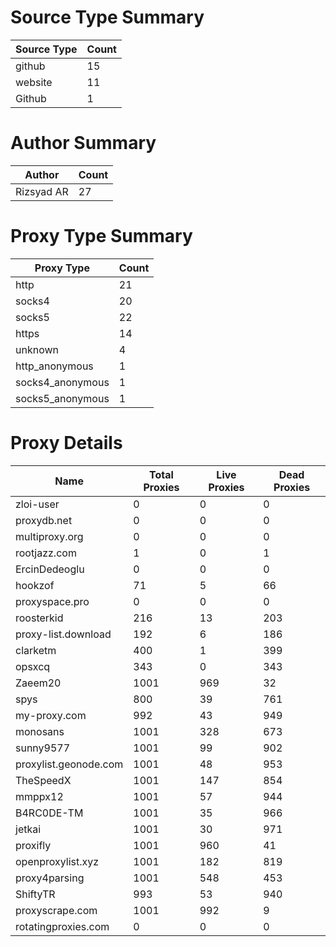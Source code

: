# Source Type Summary

| Source Type | Count |
|-------------|-------|
| github | 15 |
| website | 11 |
| Github | 1 |


# Author Summary

| Author | Count |
|--------|-------|
| Rizsyad AR | 27 |


# Proxy Type Summary

| Proxy Type | Count |
|------------|-------|
| http | 21 |
| socks4 | 20 |
| socks5 | 22 |
| https | 14 |
| unknown | 4 |
| http_anonymous | 1 |
| socks4_anonymous | 1 |
| socks5_anonymous | 1 |


# Proxy Details

| Name | Total Proxies | Live Proxies | Dead Proxies |
|------|---------------|--------------|---------------|
| zloi-user | 0 | 0 | 0 |
| proxydb.net | 0 | 0 | 0 |
| multiproxy.org | 0 | 0 | 0 |
| rootjazz.com | 1 | 0 | 1 |
| ErcinDedeoglu | 0 | 0 | 0 |
| hookzof | 71 | 5 | 66 |
| proxyspace.pro | 0 | 0 | 0 |
| roosterkid | 216 | 13 | 203 |
| proxy-list.download | 192 | 6 | 186 |
| clarketm | 400 | 1 | 399 |
| opsxcq | 343 | 0 | 343 |
| Zaeem20 | 1001 | 969 | 32 |
| spys | 800 | 39 | 761 |
| my-proxy.com | 992 | 43 | 949 |
| monosans | 1001 | 328 | 673 |
| sunny9577 | 1001 | 99 | 902 |
| proxylist.geonode.com | 1001 | 48 | 953 |
| TheSpeedX | 1001 | 147 | 854 |
| mmppx12 | 1001 | 57 | 944 |
| B4RC0DE-TM | 1001 | 35 | 966 |
| jetkai | 1001 | 30 | 971 |
| proxifly | 1001 | 960 | 41 |
| openproxylist.xyz | 1001 | 182 | 819 |
| proxy4parsing | 1001 | 548 | 453 |
| ShiftyTR | 993 | 53 | 940 |
| proxyscrape.com | 1001 | 992 | 9 |
| rotatingproxies.com | 0 | 0 | 0 |
